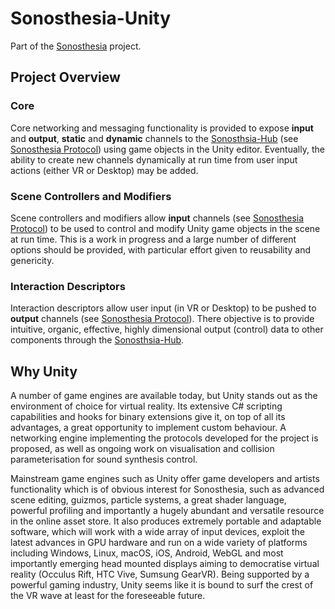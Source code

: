 # Sonosthesia-Unity

Part of the [Sonosthesia](www.sonosthesia.com/home) project.

## Project Overview

### Core

Core networking and messaging functionality is provided to expose **input** and **output**, **static** and **dynamic** channels to the [Sonosthsia-Hub](https://github.com/jbat100/sonosthesia-hub/tree/develop) (see [Sonosthesia Protocol](www.sonosthesia.com/protocols)) using game objects in the Unity editor. Eventually, the ability to create new channels dynamically at run time from user input actions (either VR or Desktop) may be added.

### Scene Controllers and Modifiers

Scene controllers and modifiers allow **input** channels (see [Sonosthesia Protocol](www.sonosthesia.com/protocols)) to be used to control and modify Unity game objects in the scene at run time. This is a work in progress and a large number of different options should be provided, with particular effort given to reusability and genericity. 

### Interaction Descriptors

Interaction descriptors allow user input (in VR or Desktop) to be pushed to **output** channels (see [Sonosthesia Protocol](www.sonosthesia.com/protocols)). There objective is to provide intuitive, organic, effective, highly dimensional output (control) data to other components through the [Sonosthsia-Hub](https://github.com/jbat100/sonosthesia-hub/tree/develop).

## Why Unity

A number of game engines are available today, but Unity stands out as the environment of choice for virtual reality. Its extensive C# scripting capabilities and hooks for binary extensions give it, on top of all its advantages, a great opportunity to implement custom behaviour. A networking engine implementing the protocols developed for the project is proposed, as well as ongoing work on visualisation and collision parameterisation for sound synthesis control.

Mainstream game engines such as Unity offer game developers and artists functionality which is of obvious interest for Sonosthesia, such as advanced scene editing, guizmos, particle systems, a great shader language, powerful profiling and importantly a hugely abundant and versatile resource in the online asset store. It also produces extremely portable and adaptable software, which will work with a wide array of input devices, exploit the latest advances in GPU hardware and run on a wide variety of platforms including Windows, Linux, macOS, iOS, Android, WebGL and most importantly emerging head mounted displays aiming to democratise virtual reality (Occulus Rift, HTC Vive, Sumsung GearVR). Being supported by a powerful gaming industry, Unity seems like it is bound to surf the crest of the VR wave at least for the foreseeable future.

